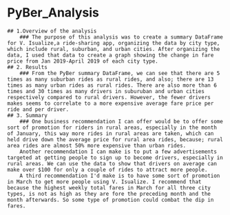 # PyBer_Analysis
    ## 1.Overview of the analysis
        ### The purpose of this analysis was to create a summary DataFrame for V. Isualize,a ride-sharing app, organizing the data by city type, which include rural, suburban, and urban cities. After organizing the data, I used that data to create a graph showing the change in fare price from Jan 2019-April 2019 of each city type.
    ## 2. Results
        ### From the PyBer summary DataFrame, we can see that there are 5 times as many suburban rides as rural rides, and also; there are 13 times as many urban rides as rural rides. There are also more than 6 times and 30 times as many drivers in suburuban and urban cities respectively compared to rural drivers. However, the fewer drivers makes seems to correlate to a more expensive average fare price per ride and per driver. 
    ## 3. Summary
        ### One business recommendation I can offer would be to offer some sort of promotion for riders in rural areas, especially in the month of January, this way more rides in rural areas are taken, which can held drive down the average price for rural area rides, because; rural area rides are almost 50% more expensive than urban rides. 
        Another recommendation I can make is to put a few advertisements targeted at getting people to sign up to become drivers, especially in rural areas. We can use the data to show that drivers on average can make over $100 for only a couple of rides to attract more people. 
        A third recommendation I'd make is to have some sort of promotion in March to get more people using V. Isualize. I recommend that because the highest weekly total fares in March for all three city types, is not as high as they are fore the preceding month and the month afterwards. So some type of promotion could combat the dip in fares. 
